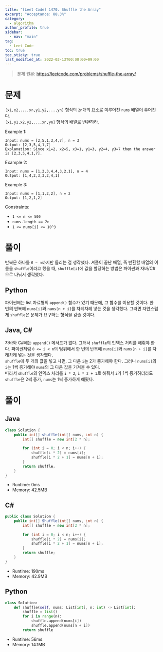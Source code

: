 ```yaml
---
title: "[Leet Code] 1470. Shuffle the Array"
excerpt: "Acceptance: 88.3%"
category: 
  - algorithm
author_profile: true
sidebar:
  - nav: "main" 
tag:
  - Leet Code
toc: true
toc_sticky: true
last_modified_at: 2022-03-13T00:00:00+09:00
---
```

> 문제 원본: <https://leetcode.com/problems/shuffle-the-array/>

# 문제
`[x1,x2,...,xn,y1,y2,...,yn]` 형식의 `2n`개의 요소로 이루어진 `nums` 배열이 주어진다.  
`[x1,y1,x2,y2,...,xn,yn]` 형식의 배열로 반환하라.

Example 1:
```
Input: nums = [2,5,1,3,4,7], n = 3
Output: [2,3,5,4,1,7] 
Explanation: Since x1=2, x2=5, x3=1, y1=3, y2=4, y3=7 then the answer is [2,3,5,4,1,7].
```

Example 2:
```
Input: nums = [1,2,3,4,4,3,2,1], n = 4
Output: [1,4,2,3,3,2,4,1]
```

Example 3:
```
Input: nums = [1,1,2,2], n = 2
Output: [1,2,1,2]
```

Constraints:
- `1 <= n <= 500`
- `nums.length == 2n`
- `1 <= nums[i] <= 10^3`

# 풀이
반복문 하나를 `0 ~ n`까지만 돌리는 걸 생각했다. 셔플이 끝난 배열, 즉 반환할 배열의 이름을 `shuffle`이라고 했을 때, `shuffle[i]`에 값을 할당하는 방법은 파이썬과 자바/C#으로 나눠서 생각했다.

## Python
파이썬에는 list 자료형의 `append()` 함수가 있기 때문에, 그 함수를 이용할 것이다. 한 번의 반복에 `nums[i]`와 `nums[n + i]`를 차례차례 넣는 것을 생각했다. 그러면 자연스럽게 `shuffle`은 문제가 요구하는 형식을 갖출 것이다.

## Java, C#
자바와 C#에는 `append()` 메서드가 없다. 그래서 `shuffle`의 인덱스 처리를 해줘야 한다. 파이썬처럼 `0 <= i < n`의 범위에서 한 번의 반복에 `nums[i]`와 `nums[n + i]`를 차례차례 넣는 것을 생각했다.  
`shuffle`에 두 개의 값을 넣고 나면, 그 다음 `i`는 2가 증가해야 한다. 그러나 `nums[i]`의 `i`는 1씩 증가해야 `nums`의 그 다음 값을 가져올 수 있다.  
따라서 `shuffle`의 인덱스 처리를 `i * 2`, `i * 2 + 1`로 해줘서 `i`가 1씩 증가하더라도 `shuffle`은 2씩 증가, `nums`는 1씩 증가하게 해줬다.

# 풀이
## Java
```java
class Solution {
    public int[] shuffle(int[] nums, int n) {
        int[] shuffle = new int[2 * n];
        
        for (int i = 0; i < n; i++) {
            shuffle[i * 2] = nums[i];
            shuffle[i * 2 + 1] = nums[n + i];
        }
        return shuffle;
    }
}
```
- Runtime: 0ms
- Memory: 42.5MB

## C#
```csharp
public class Solution {
    public int[] Shuffle(int[] nums, int n) {
        int[] shuffle = new int[2 * n];
        
        for (int i = 0; i < n; i++) {
            shuffle[i * 2] = nums[i];
            shuffle[i * 2 + 1] = nums[n + i];
        }
        return shuffle;
    }
}
```
- Runtime: 190ms
- Memory: 42.9MB

## Python
```python
class Solution:
    def shuffle(self, nums: List[int], n: int) -> List[int]:
        shuffle = list()
        for i in range(n):
            shuffle.append(nums[i])
            shuffle.append(nums[n + i])
        return shuffle
```
- Runtime: 56ms
- Memory: 14.1MB